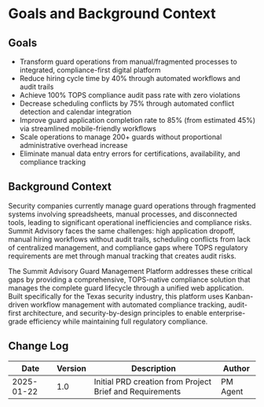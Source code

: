 # Goals and Background Context

## Goals
- Transform guard operations from manual/fragmented processes to integrated, compliance-first digital platform
- Reduce hiring cycle time by 40% through automated workflows and audit trails
- Achieve 100% TOPS compliance audit pass rate with zero violations  
- Decrease scheduling conflicts by 75% through automated conflict detection and calendar integration
- Improve guard application completion rate to 85% (from estimated 45%) via streamlined mobile-friendly workflows
- Scale operations to manage 200+ guards without proportional administrative overhead increase
- Eliminate manual data entry errors for certifications, availability, and compliance tracking

## Background Context

Security companies currently manage guard operations through fragmented systems involving spreadsheets, manual processes, and disconnected tools, leading to significant operational inefficiencies and compliance risks. Summit Advisory faces the same challenges: high application dropoff, manual hiring workflows without audit trails, scheduling conflicts from lack of centralized management, and compliance gaps where TOPS regulatory requirements are met through manual tracking that creates audit risks.

The Summit Advisory Guard Management Platform addresses these critical gaps by providing a comprehensive, TOPS-native compliance solution that manages the complete guard lifecycle through a unified web application. Built specifically for the Texas security industry, this platform uses Kanban-driven workflow management with automated compliance tracking, audit-first architecture, and security-by-design principles to enable enterprise-grade efficiency while maintaining full regulatory compliance.

## Change Log
| Date | Version | Description | Author |
|------|---------|-------------|--------|
| 2025-01-22 | 1.0 | Initial PRD creation from Project Brief and Requirements | PM Agent |
